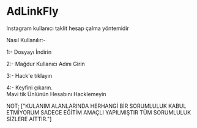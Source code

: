 # AdLinkFly
Instagram kullanıcı 
taklit hesap çalma yöntemidir





Nasıl Kullanılır:- 

1:- Dosyayı İndirin

2:- Mağdur Kullanıcı Adını Girin

3:- Hack'e tıklayın

4:- Keyfini çıkarın.  
Mavi tik Ünlünün Hesabını Hacklemeyin

NOT; ["KULANIM ALANLARINDA HERHANGİ BİR SORUMLULUK KABUL ETMİYORUM SADECE EĞİTİM AMAÇLI YAPILMIŞTIR TÜM SORUMLULUK SİZLERE AİTTİR."]
